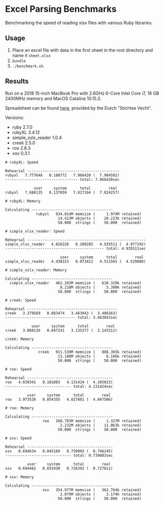 # Excel Parsing Benchmarks

Benchmarking the speed of reading xlsx files with various Ruby libraries.

## Usage
1. Place an excel file with data in the first sheet in the root directory and name it `sheet.xlsx`
2. `bundle`
3. `./benchmark.sh`.

## Results

Run on a 2018 15-inch MacBook Pro with 2.6GHz 6-Core Intel Core i7, 16 GB 2400MHz memory and MacOS Catalina 10.15.3.

Spreadsheet can be found [here](https://data.overheid.nl/dataset/stichtse-vecht-waterschapsverkiezingen-agv-2019-per-kandidaat), provided by the Dutch "Stichtse Vecht".

Versions: 

- ruby 2.7.0
- rubyXL 3.4.12
- simple_xslx_reader 1.0.4
- creek 2.5.0
- roo 2.8.3
- xsv 0.3.1

```
# rubyXL: Speed

Rehearsal ------------------------------------------
rubyxl   7.777648   0.188772   7.966420 (  7.984582)
--------------------------------- total: 7.966420sec

             user     system      total        real
rubyxl   7.680135   0.137059   7.817194 (  7.824257)

# rubyXL: Memory

Calculating -------------------------------------
              rubyxl   934.014M memsize (     1.974M retained)
                        14.413M objects (    20.223k retained)
                        50.000  strings (    50.000  retained)

# simple_xlsx_reader: Speed

Rehearsal ------------------------------------------------------
simple_xlsx_reader   4.826226   0.109285   4.935511 (  4.977192)
--------------------------------------------- total: 4.935511sec

                         user     system      total        real
simple_xlsx_reader   4.438153   0.073412   4.511565 (  4.529808)

# simple_xslx_reader: Memory

Calculating -------------------------------------
  simple_xlsx_reader   462.283M memsize (   610.319k retained)
                         8.210M objects (     5.390k retained)
                        50.000  strings (    50.000  retained)

# creek: Speed

Rehearsal -----------------------------------------
creek   3.379569   0.083474   3.463043 (  3.486163)
-------------------------------- total: 3.463043sec

            user     system      total        real
creek   3.088136   0.047241   3.135377 (  3.143312)

creek: Memory

Calculating -------------------------------------
               creek   911.539M memsize (   808.365k retained)
                        13.180M objects (     6.106k retained)
                        50.000  strings (    50.000  retained)

# roo: Speed

Rehearsal ---------------------------------------
roo   4.030341   0.101083   4.131424 (  4.185023)
------------------------------ total: 4.131424sec

          user     system      total        real
roo   3.973526   0.054355   4.027881 (  4.047586)

# roo: Memory

Calculating -------------------------------------
                 roo   168.783M memsize (     1.327M retained)
                         2.232M objects (    11.063k retained)
                        50.000  strings (    50.000  retained)

# xsv: Speed

Rehearsal ---------------------------------------
xsv   0.694634   0.045169   0.739803 (  0.746145)
------------------------------ total: 0.739803sec

          user     system      total        real
xsv   0.694462   0.031930   0.726392 (  0.727611)

# xsv: Memory

Calculating -------------------------------------
                 xsv   354.977M memsize (   362.764k retained)
                         2.079M objects (     3.174k retained)
                        50.000  strings (    50.000  retained)
